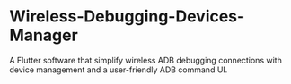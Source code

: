 # Wireless-Debugging-Devices-Manager
A Flutter software that simplify wireless ADB debugging connections with device management and a user-friendly ADB command UI.
